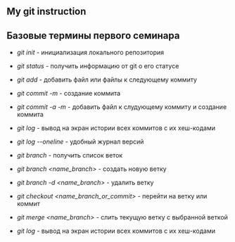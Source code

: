 ## My git instruction

## Базовые термины первого семинара

* *git init* - инициализация локального репозитория
* *git status* - получить информацию от git  о его статусе
* *git add* - добавить файл или файлы к следующему коммиту
* *git commit -m <message>* - создание коммита
* *git commit -a -m <message>* - добавить файл к слудующему коммиту и создание коммита
* *git log* - вывод на экран истории всех коммитов с их хеш-кодами
* *git log --oneline* - удобный журнал версий
* *git branch* - получить список веток
* *git branch <name_branch>* - создать новую ветку
* *git branch -d <name_branch>* - удалить ветку
* *git checkout <name_branch_or_commit>* - перейти на ветку или коммит
* *git merge <name_branch>* - слить текущую ветку с выбранной веткой

* *git log* - вывод на экран истории всех коммитов с их хеш-кодами

